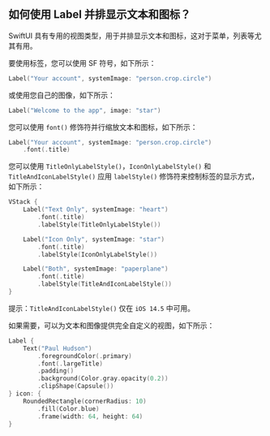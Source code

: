 如何使用 Label 并排显示文本和图标？
----

SwiftUI 具有专用的视图类型，用于并排显示文本和图标，这对于菜单，列表等尤其有用。

要使用标签，您可以使用 SF 符号，如下所示：

```swift
Label("Your account", systemImage: "person.crop.circle")
```

或使用您自己的图像，如下所示：

```swift
Label("Welcome to the app", image: "star")
```

您可以使用 `font()` 修饰符并行缩放文本和图标，如下所示：

```swift
Label("Your account", systemImage: "person.crop.circle")
    .font(.title)
```

您可以使用 `TitleOnlyLabelStyle()`，`IconOnlyLabelStyle()` 和 `TitleAndIconLabelStyle()` 应用 `labelStyle()` 修饰符来控制标签的显示方式，如下所示：

```swift
VStack {
    Label("Text Only", systemImage: "heart")
        .font(.title)
        .labelStyle(TitleOnlyLabelStyle())

    Label("Icon Only", systemImage: "star")
        .font(.title)
        .labelStyle(IconOnlyLabelStyle())

    Label("Both", systemImage: "paperplane")
        .font(.title)
        .labelStyle(TitleAndIconLabelStyle())
}
```

提示：`TitleAndIconLabelStyle()` 仅在 `iOS 14.5` 中可用。

如果需要，可以为文本和图像提供完全自定义的视图，如下所示：

```swift
Label {
    Text("Paul Hudson")
        .foregroundColor(.primary)
        .font(.largeTitle)
        .padding()
        .background(Color.gray.opacity(0.2))
        .clipShape(Capsule())
} icon: {
    RoundedRectangle(cornerRadius: 10)
        .fill(Color.blue)
        .frame(width: 64, height: 64)
}
```